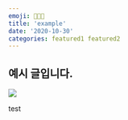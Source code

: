 ```yaml
---
emoji: 👩🏻‍💻
title: 'example'
date: '2020-10-30'
categories: featured1 featured2
---
```


## 예시 글입니다.

![](ex.webp)

test

```toc

```
